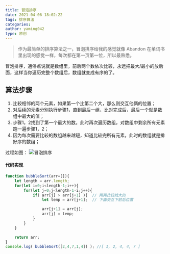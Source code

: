 ```yaml
---
title: 冒泡排序
date: 2021-04-06 18:02:22
tags: 排序算法
categories: 
author: yaming042
type: 原创
---
```


> 作为最简单的排序算法之一，冒泡排序给我的感觉就像 Abandon 在单词书里出现的感觉一样，每次都在第一页第一位，所以最熟悉。

冒泡排序，通俗点说就是数组里，前后两个数依次比较，永远把最大/最小的放后面，这样当你遍历完整个数组后，数组就变成有序的了。
## 算法步骤

1. 比较相邻的两个元素，如果第一个比第二个大，那么则交互他俩的位置；
2. 对后续的元素分别执行步骤1，直到最后一组，比对完成后，最后一个就是数组中最大的值；
3. 步骤1，2找到了第一个最大的数。此时再次遍历数组，对数组中剩余所有元素跑一遍步骤1，2；
4. 因为每次需要比较的数组越来越短，知道比较完所有元素，此时的数组就是排好序的数组；

过程如图：
![冒泡排序](sort.gif)

#### 代码实现
```javascript
function bubbleSort(arr=[]){
    let length = arr.length;
    for(let i=0;i<length-1;i++){
        for(let j=0;j<length-1-i;j++){
            if( arr[j] > arr[j+1] ){  // 两两比较找大的
                let temp = arr[j+1];  // 下面交互下前后位置

                arr[j+1] = arr[j];
                arr[j] = temp;
            }
        }
    }

    return arr;
}
console.log( bubbleSort([2,4,7,1,4]) ); //[ 1, 2, 4, 4, 7 ]
```